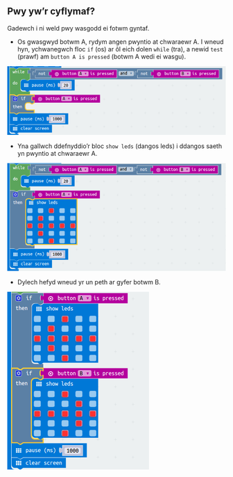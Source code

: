 ## Pwy yw’r cyflymaf?

Gadewch i ni weld pwy wasgodd ei fotwm gyntaf.

+ Os gwasgwyd botwm A, rydym angen pwyntio at chwaraewr A. I wneud hyn, ychwanegwch floc `if` (os) ar ôl eich dolen `while` (tra), a newid `test` (prawf) am `button A is pressed` (botwm A wedi ei wasgu).

![sgrinlun](images/reaction-if-a.png)

+ Yna gallwch ddefnyddio’r bloc `show leds` (dangos leds) i ddangos saeth yn pwyntio at chwaraewr A.

![sgrinlun](images/reaction-if-a-show.png)

+ Dylech hefyd wneud yr un peth ar gyfer botwm B.

![sgrinlun](images/reaction-if-b-show.png)